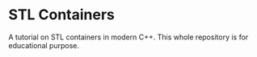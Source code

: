 # STL Containers

A tutorial on STL containers in modern C++. This whole repository is for educational purpose.